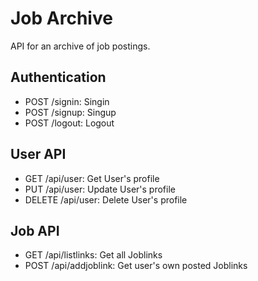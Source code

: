 # Job Archive

API for an archive of job postings.

## Authentication
- POST /signin: Singin
- POST /signup: Singup
- POST /logout: Logout

## User API
- GET /api/user: Get User's profile
- PUT /api/user: Update User's profile
- DELETE /api/user: Delete User's profile

## Job API
- GET /api/listlinks: Get all Joblinks
- POST /api/addjoblink: Get user's own posted Joblinks
